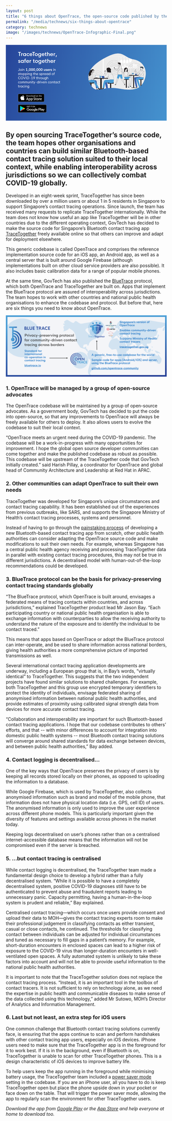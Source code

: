 ```yaml
---
layout: post
title: "6 things about OpenTrace, the open-source code published by the TraceTogether team"
permalink: "/media/technews/six-things-about-opentrace"
category: technews
image: "/images/technews/OpenTrace-Infographic-Final.png"
---
```

![TraceTogether GovTech reaches one million](/images/technews/TraceTogether-1m-banner.png)

By open sourcing TraceTogether’s source code, the team hopes other organisations and countries can build similar Bluetooth-based contact tracing solution suited to their local context, while enabling interoperability across jurisdictions so we can collectively combat COVID-19 globally.
---

Developed in an eight-week sprint, TraceTogether has since been downloaded by over a million users or about 1 in 5 residents in Singapore to support Singapore’s contact tracing operations. Since launch, the team has received many requests to replicate TraceTogether internationally. While the team does not know how useful an app like TraceTogether will be in other countries due to the different operating context, GovTech has decided to make the source code for Singapore’s Bluetooth contact tracing app [TraceTogether](https://www.tech.gov.sg/media/technews/geeky-myth-busting-facts-you-need-to-know-about-tracetogether) freely available online so that others can improve and adapt for deployment elsewhere.

This generic codebase is called OpenTrace and comprises the reference implementation source code for an iOS app, an Android app, as well as a central server that is built around Google Firebase (although implementations built on other cloud service providers are also possible). It also includes basic calibration data for a range of popular mobile phones. 

At the same time, GovTech has also published the [BlueTrace](https://bluetrace.io) protocol, which both OpenTrace and TraceTogether are built on. Apps that implement the BlueTrace protocol are assured of interoperability across jurisdictions. The team hopes to work with other countries and national public health organisations to enhance the codebase and protocol. But before that, here are six things you need to know about OpenTrace.

![OpenTrace explained](/images/technews/OpenTrace-Infographic-Final.png)

### **1. OpenTrace will be managed by a group of open-source advocates**

The OpenTrace codebase will be maintained by a group of open-source advocates. As a government body, GovTech has decided to put the code into open-source, so that any improvements to OpenTrace will always be freely available for others to deploy. It also allows users to evolve the codebase to suit their local context. 

“OpenTrace meets an urgent need during the COVID-19 pandemic. The codebase will be a work-in-progress with many opportunities for improvement. I hope the global open source developer communities can come together and make the published codebase as robust as possible. This codebase will be upstream of the TraceTogether code that GovTech initially created.” said Harish Pillay, a coordinator for OpenTrace and global head of Community Architecture and Leadership at Red Hat in APAC. 

### **2. Other communities can adapt OpenTrace to suit their own needs**

TraceTogether was developed for Singapore’s unique circumstances and contact tracing capability. It has been established out of the experiences from previous outbreaks, like SARS, and supports the Singapore Ministry of Health’s contact tracing processes, systems and personnel. 

Instead of having to go through the [painstaking process](https://www.tech.gov.sg/media/technews/tracetogether-behind-the-scenes-look-at-its-development-process) of developing a new Bluetooth-based contact tracing app from scratch, other public health authorities can consider adapting the OpenTrace source code and make modifications to suit their own needs. For example, whereas Singapore has a central public health agency receiving and processing TraceTogether data in parallel with existing contact tracing procedures, this may not be true in different jurisdictions. A decentralised model with human-out-of-the-loop recommendations could be developed.

### **3. BlueTrace protocol can be the basis for privacy-preserving contact tracing standards globally**

“The BlueTrace protocol, which OpenTrace is built around, envisages a federated means of tracing contacts within countries, and across jurisdictions,” explained TraceTogether product lead Mr Jason Bay. “Each participating country or national public health organisation is able to exchange information with counterparties to allow the receiving authority to understand the nature of the exposure and to identify the individual to be contact traced.”

This means that apps based on OpenTrace or adopt the BlueTrace protocol can inter-operate, and be used to share information across national borders, giving health authorities a more comprehensive picture of imported transmissions as well.

Several international contact tracing application developments are underway, including a European group that is, in Bay’s words, “virtually identical” to TraceTogether. This suggests that the two independent projects have found similar solutions to shared challenges. For example, both TraceTogether and this group use encrypted temporary identifiers to protect the identity of individuals, envisage federated sharing of anonymised information between national public health authorities, and provide estimates of proximity using calibrated signal strength data from devices for more accurate contact tracing.

“Collaboration and interoperability are important for such Bluetooth-based contact tracing applications. I hope that our codebase contributes to others’ efforts, and that -- with minor differences to account for integration into domestic public health systems -- most Bluetooth contact tracing solutions will converge around shared standards for data exchange between devices, and between public health authorities,” Bay added.

### **4. Contact logging is decentralised…**

One of the key ways that OpenTrace preserves the privacy of users is by keeping all records stored locally on their phones, as opposed to uploading the information to a database. 

While Google Firebase, which is used by TraceTogether, also collects anonymised information such as brand and model of the mobile phone, that information does not have physical location data (i.e. GPS, cell ID) of users. The anonymised information is only used to improve the user experience across different phone models. This is particularly important given the diversity of features and settings available across phones in the market today.

Keeping logs decentralised on user’s phones rather than on a centralised internet-accessible database means that the information will not be compromised even if the server is breached. 

### **5. …but contact tracing is centralised**

While contact logging is decentralised, the TraceTogether team made a fundamental design choice to develop a hybrid rather than a fully decentralised system. “While it is possible to have a completely decentralised system, positive COVID-19 diagnoses still have to be authenticated to prevent abuse and fraudulent reports leading to unnecessary panic. Capacity permitting, having a human-in-the-loop system is prudent and reliable,” Bay explained.

Centralised contact tracing—which occurs once users provide consent and upload their data to MOH—gives the contact tracing experts room to make their professional judgement in classifying contacts as either transient, casual or close contacts, he continued. The thresholds for classifying contact between individuals can be adjusted for individual circumstances and tuned as necessary to fill gaps in a patient’s memory. For example, short-duration encounters in enclosed spaces can lead to a higher risk of exposure to the COVID-19 virus than longer-duration encounters in well-ventilated open spaces. A fully automated system is unlikely to take these factors into account and will not be able to provide useful information to the national public health authorities.

It is important to note that the TraceTogether solution does not replace the contact tracing process. “Instead, it is an important tool in the toolbox of contact tracers. It is not sufficient to rely on technology alone, as we need the expertise in public health and communicable diseases to make sense of the data collected using this technology,” added Mr Sutowo, MOH’s Director of Analytics and Information Management. 

### **6. Last but not least, an extra step for iOS users**

One common challenge that Bluetooth contact tracing solutions currently face, is ensuring that the apps continue to scan and perform handshakes with other contact tracing app users, especially on iOS devices. iPhone users need to make sure that the TraceTogether app is in the foreground for it to work best. If it is in the background, even if Bluetooth is on, TraceTogether is unable to scan for other TraceTogether phones. This is a design characteristic of iOS devices to improve battery life. 

To help users keep the app running in the foreground while minimising battery usage, the TraceTogether team included a [power saver mode](https://tracetogether.zendesk.com/hc/en-sg/articles/360043777394-What-is-the-power-saver-mode-on-iOS-devices-) setting in the codebase. If you are an iPhone user, all you have to do is keep TraceTogether open but place the phone upside down in your pocket or face down on the table. That will trigger the power saver mode, allowing the app to regularly scan the environment for other TraceTogether users. 


*Download the app from [Google Play](https://play.google.com/store/apps/details?id=sg.gov.tech.bluetrace&hl=en) or the [App Store](https://apps.apple.com/us/app/tracetogether/id1498276074) and help everyone at home to download too.*
